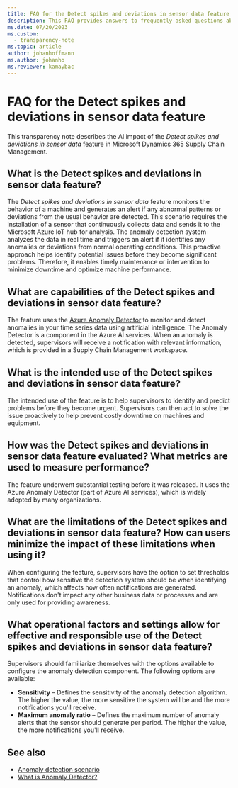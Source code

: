 ```yaml
---
title: FAQ for the Detect spikes and deviations in sensor data feature
description: This FAQ provides answers to frequently asked questions about the AI technology that's used in the "Detect spikes and deviations in sensor data" feature in Microsoft Dynamics 365 Supply Chain Management. It includes key considerations and details about how the AI is used, how it was tested and evaluated, and any specific limitations.
ms.date: 07/20/2023
ms.custom: 
  - transparency-note
ms.topic: article
author: johanhoffmann
ms.author: johanho
ms.reviewer: kamaybac
---
```


# FAQ for the Detect spikes and deviations in sensor data feature

This transparency note describes the AI impact of the *Detect spikes and deviations in sensor data* feature in Microsoft Dynamics 365 Supply Chain Management.

## What is the Detect spikes and deviations in sensor data feature?

The *Detect spikes and deviations in sensor data* feature monitors the behavior of a machine and generates an alert if any abnormal patterns or deviations from the usual behavior are detected. This scenario requires the installation of a sensor that continuously collects data and sends it to the Microsoft Azure IoT hub for analysis. The anomaly detection system analyzes the data in real time and triggers an alert if it identifies any anomalies or deviations from normal operating conditions. This proactive approach helps identify potential issues before they become significant problems. Therefore, it enables timely maintenance or intervention to minimize downtime and optimize machine performance.

## What are capabilities of the Detect spikes and deviations in sensor data feature?

The feature uses the [Azure Anomaly Detector](/azure/ai-services/anomaly-detector/overview) to monitor and detect anomalies in your time series data using artificial intelligence. The Anomaly Detector is a component in the Azure AI services. When an anomaly is detected, supervisors will receive a notification with relevant information, which is provided in a Supply Chain Management workspace.

## What is the intended use of the Detect spikes and deviations in sensor data feature?

The intended use of the feature is to help supervisors to identify and predict problems before they become urgent. Supervisors can then act to solve the issue proactively to help prevent costly downtime on machines and equipment.

## How was the Detect spikes and deviations in sensor data feature evaluated? What metrics are used to measure performance?

The feature underwent substantial testing before it was released. It uses the Azure Anomaly Detector (part of Azure AI services), which is widely adopted by many organizations.

## What are the limitations of the Detect spikes and deviations in sensor data feature? How can users minimize the impact of these limitations when using it?

When configuring the feature, supervisors have the option to set thresholds that control how sensitive the detection system should be when identifying an anomaly, which affects how often notifications are generated. Notifications don't impact any other business data or processes and are only used for providing awareness.

## What operational factors and settings allow for effective and responsible use of the Detect spikes and deviations in sensor data feature?

Supervisors should familiarize themselves with the options available to configure the anomaly detection component. The following options are available:

- **Sensitivity** – Defines the sensitivity of the anomaly detection algorithm. The higher the value, the more sensitive the system will be and the more notifications you'll receive.
- **Maximum anomaly ratio** – Defines the maximum number of anomaly alerts that the sensor should generate per period. The higher the value, the more notifications you'll receive.

## See also

- [Anomaly detection scenario](sensor-data-intelligence/sdi-scenario-anomaly.md)
- [What is Anomaly Detector?](/azure/ai-services/anomaly-detector/overview)
